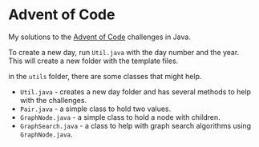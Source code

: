 # Advent of Code

My solutions to the [Advent of Code](https://adventofcode.com/) challenges in Java.

To create a new day, run `Util.java` with the day number and the year. \
This will create a new folder with the template files.

in the `utils` folder, there are some classes that might help.
- `Util.java` - creates a new day folder and has several methods to help with the challenges.
- `Pair.java` - a simple class to hold two values.
- `GraphNode.java` - a simple class to hold a node with children.
- `GraphSearch.java` - a class to help with graph search algorithms using `GraphNode.java`.
